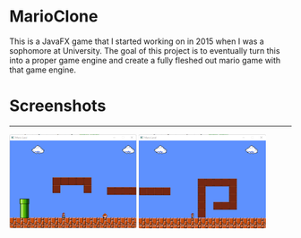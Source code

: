 ﻿# MarioClone

This is a JavaFX game that I started working on in 2015 when I was a sophomore at University. 
The goal of this project is to eventually turn this into a proper game engine and create 
a fully fleshed out mario game with that game engine.  

 

# Screenshots
 -----------
<img width="45%" src="./images/mario1.png"/>
<img width="45%" src="./images/mario2.png"/> 


 
